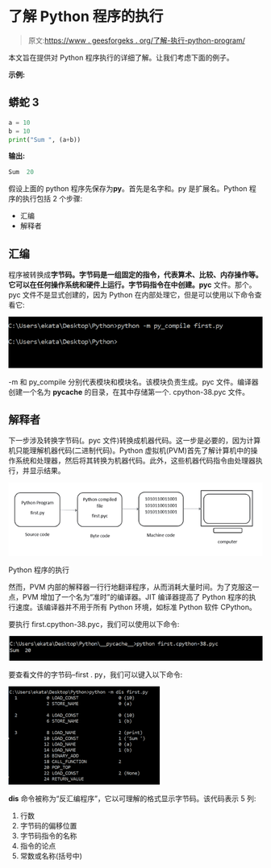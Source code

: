 # 了解 Python 程序的执行

> 原文:[https://www . geesforgeks . org/了解-执行-python-program/](https://www.geeksforgeeks.org/understanding-the-execution-of-python-program/)

本文旨在提供对 Python 程序执行的详细了解。让我们考虑下面的例子。

**示例:**

## 蟒蛇 3

```py
a = 10
b = 10
print("Sum ", (a+b))
```

**输出:**

```py
Sum  20
```

假设上面的 python 程序先保存为**py**。首先是名字和。py 是扩展名。Python 程序的执行包括 2 个步骤:

*   汇编
*   解释者

## 汇编

程序被转换成**字节码。**字节码是一组固定的指令，代表算术、比较、内存操作等。它可以在任何操作系统和硬件上运行。字节码指令在**中创建。pyc** 文件。那个。pyc 文件不是显式创建的，因为 Python 在内部处理它，但是可以使用以下命令查看它:

![](img/829d2dd9531be3b7f5b66f4e699125a2.png)

-m 和 py_compile 分别代表模块和模块名。该模块负责生成。pyc 文件。编译器创建一个名为 __pycache__ 的目录，在其中存储第一个. cpython-38.pyc 文件。

## 解释者

下一步涉及转换字节码(。pyc 文件)转换成机器代码。这一步是必要的，因为计算机只能理解机器代码(二进制代码)。Python 虚拟机(PVM)首先了解计算机中的操作系统和处理器，然后将其转换为机器代码。此外，这些机器代码指令由处理器执行，并显示结果。

![](img/130554af4393a3f438bad93c2b198ca1.png)

Python 程序的执行

然而，PVM 内部的解释器一行行地翻译程序，从而消耗大量时间。为了克服这一点，PVM 增加了一个名为“准时”的编译器。JIT 编译器提高了 Python 程序的执行速度。该编译器并不用于所有 Python 环境，如标准 Python 软件 CPython。

要执行 first.cpython-38.pyc，我们可以使用以下命令:

![](img/1e73167b28ddf44c471f867ed8a60cf4.png)

要查看文件的字节码–first . py，我们可以键入以下命令:

![](img/d4947c1d4f9b40fdb7194fdb3729e96a.png)

**dis** 命令被称为“反汇编程序”，它以可理解的格式显示字节码。该代码表示 5 列:

1.  行数
2.  字节码的偏移位置
3.  字节码指令的名称
4.  指令的论点
5.  常数或名称(括号中)